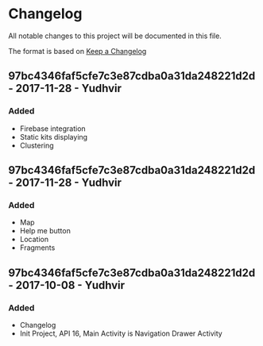 # Changelog
All notable changes to this project will be documented in this file.

The format is based on [Keep a Changelog](http://keepachangelog.com/en/1.0.0/)
## 97bc4346faf5cfe7c3e87cdba0a31da248221d2d - 2017-11-28 - Yudhvir
### Added
- Firebase integration
- Static kits displaying
- Clustering

## 97bc4346faf5cfe7c3e87cdba0a31da248221d2d - 2017-11-28 - Yudhvir
### Added
- Map
- Help me button
- Location
- Fragments

## 97bc4346faf5cfe7c3e87cdba0a31da248221d2d - 2017-10-08 - Yudhvir
### Added
- Changelog
- Init Project, API 16, Main Activity is Navigation Drawer Activity
